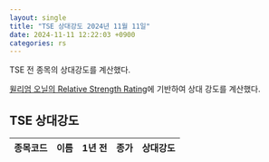 ```yaml
---
layout: single
title: "TSE 상대강도 2024년 11월 11일"
date: 2024-11-11 12:22:03 +0900
categories: rs
---
```

TSE 전 종목의 상대강도를 계산했다.

[윌리엄 오닐의 Relative Strength Rating](https://www.williamoneil.com/proprietary-ratings-and-rankings/)에 기반하여 상대 강도를 계산했다.

## TSE 상대강도

|종목코드|이름|1년 전|종가|상대강도|
|------|---|-----|--|------|
